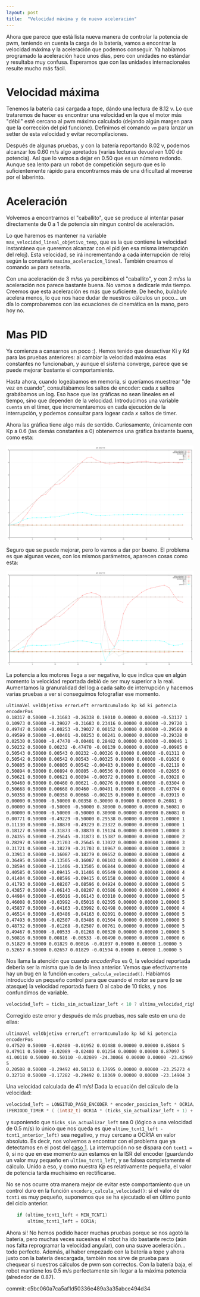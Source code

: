 ```yaml
---
layout: post
title:  "Velocidad máxima y de nuevo aceleración"
---
```


Ahora que parece que está lista nueva manera de controlar la potencia de pwm, teniendo en cuenta
la carga de la batería, vamos a encontrar la velocidad máxima y la aceleración que podemos
conseguir. Ya habíamos programado la aceleración hace unos días, pero con unidades no estándar y
resultaba muy confusa. Esperamos que con las unidades internacionales resulte mucho más fácil.

# Velocidad máxima

Tenemos la bateria casi cargada a tope, dándo una lectura de 8.12 v. Lo que trataremos de hacer
es encontrar una velocidad en la que el motor más "débil" esté cercano al pwm máximo calculado 
(dejando algún margen para que la corrección del pid funcione). Definimos el comando `vm` para
lanzar un setter de esta velocidad y evitar recompilaciones.

Después de algunas pruebas, y con la batería reportando 8.02 v, podemos alcanzar los 0.60 m/s
algo apretados (varias lecturas devuelven 1.00 de potencia). Así que lo vamos a dejar en 0.50 
que es un número redondo. Aunque sea lento para un robot de competición seguro que es lo suficientemente
rápido para encontrarnos más de una dificultad al moverse por el laberinto.

# Aceleración

Volvemos a encontrarnos el "caballito", que se produce al intentar pasar directamente de 0 a 1
de potencia sin ningun control de aceleración.

Lo que haremos es mantener na variable `max_velocidad_lineal_objetivo_temp`,
que es la que contiene la velocidad instantánea que queremos alcanzar con el pid (en esa misma
interrupción del reloj). Esta velocidad, se irá incrementando a cada interrupción
de reloj según la constante `maxima_aceleracion_lineal`. También creamos el comando `am` para
setearla.

Con una aceleración de 3 m/ss ya percibimos el "caballito", y con 2 m/ss la aceleración nos parece
bastante buena. No vamos a dedicarle más tiempo. Creemos que esta aceleración es más que suficiente.
De hecho, _bulebule_ acelera menos, lo que nos hace dudar de nuestros cálculos un poco... un día
lo comprobaremos con las ecuaciones de cinemática en la mano, pero hoy no.

# Mas PID

Ya comienza a cansarnos un poco :). Hemos tenido que desactivar Ki y Kd para las pruebas anteriores:
al cambiar la velocidad máxima esas constantes no funcionaban, y aunque el sistema converge, parece
que se puede mejorar bastante el comportamiento.

Hasta ahora, cuando logeábamos en memoria, si queríamos muestrear "de vez en cuando", consultábamos 
los saltos de encoder: cada _x_ saltos grabábamos un log. Eso hace que las gráficas no sean lineales
en el tiempo, sino que dependen de la velocidad. Introducimos una variable `cuenta` en el timer,
que incrementaremos en cada ejecución de la interrupción, y podemos consultar para logear cada _x_
saltos de timer.

Ahora las gráfica tiene algo más de sentido. Curiosamente, únicamente con Kp a 0.6 (las demás constantes
a 0) obtenemos una gráfica bastante buena, como esta:

![acelerando](../assets/2019-01-28-acelerando.png)

Seguro que se puede mejorar, pero lo vamos a dar por bueno. El problema es que algunas veces, con los
mismos parámetros, aparecen cosas como esta:

![acelerando-mal](../assets/2019-01-28-acelerando-mal.png)

La potencia a los motores llega a ser negativa, lo que indica que en algún momento la velocidad reportada
debió de ser muy superior a la real. Aumentamos la granuralidad del log a cada salto de interrupción y
hacemos varias pruebas a ver si conseguimos fotografiar ese momento.

```
ultimaVel velObjetivo errorLeft errorAcumulado kp kd ki potencia encoderPos
0.18317 0.50000 -0.31683 -0.26338 0.19010 0.00000 0.00000 -0.53137 1
0.10973 0.50000 -0.39027 -0.31683 0.23416 0.00000 0.00000 -0.29720 1
0.49747 0.50000 -0.00253 -0.39027 0.00152 0.00000 0.00000 -0.29569 0
0.49599 0.50000 -0.00401 -0.00253 0.00241 0.00000 0.00000 -0.29328 0
0.02530 0.50000 -0.47470 -0.00401 0.28482 0.00000 0.00000 -0.00846 1
0.50232 0.50000 0.00232 -0.47470 -0.00139 0.00000 0.00000 -0.00985 0
0.50543 0.50000 0.00543 0.00232 -0.00326 0.00000 0.00000 -0.01311 0
0.50542 0.50000 0.00542 0.00543 -0.00325 0.00000 0.00000 -0.01636 0
0.50805 0.50000 0.00805 0.00542 -0.00483 0.00000 0.00000 -0.02119 0
0.50894 0.50000 0.00894 0.00805 -0.00536 0.00000 0.00000 -0.02655 0
0.50621 0.50000 0.00621 0.00894 -0.00372 0.00000 0.00000 -0.03028 0
0.50460 0.50000 0.00460 0.00621 -0.00276 0.00000 0.00000 -0.03304 0
0.50668 0.50000 0.00668 0.00460 -0.00401 0.00000 0.00000 -0.03704 0
0.50358 0.50000 0.00358 0.00668 -0.00215 0.00000 0.00000 -0.03919 0
0.00000 0.50000 -0.50000 0.00358 0.30000 0.00000 0.00000 0.26081 0
0.00000 0.50000 -0.50000 -0.50000 0.30000 0.00000 0.00000 0.56081 0
0.00000 0.50000 -0.50000 -0.50000 0.30000 0.00000 0.00000 0.86081 0
0.00771 0.50000 -0.49229 -0.50000 0.29538 0.00000 0.00000 1.00000 1
0.11130 0.50000 -0.38870 -0.49229 0.23322 0.00000 0.00000 1.00000 1
0.18127 0.50000 -0.31873 -0.38870 0.19124 0.00000 0.00000 1.00000 3
0.24355 0.50000 -0.25645 -0.31873 0.15387 0.00000 0.00000 1.00000 2
0.28297 0.50000 -0.21703 -0.25645 0.13022 0.00000 0.00000 1.00000 3
0.31721 0.50000 -0.18279 -0.21703 0.10967 0.00000 0.00000 1.00000 3
0.33913 0.50000 -0.16087 -0.18279 0.09652 0.00000 0.00000 1.00000 4
0.36495 0.50000 -0.13505 -0.16087 0.08103 0.00000 0.00000 1.00000 4
0.38594 0.50000 -0.11406 -0.13505 0.06844 0.00000 0.00000 1.00000 4
0.40585 0.50000 -0.09415 -0.11406 0.05649 0.00000 0.00000 1.00000 4
0.41404 0.50000 -0.08596 -0.09415 0.05158 0.00000 0.00000 1.00000 4
0.41793 0.50000 -0.08207 -0.08596 0.04924 0.00000 0.00000 1.00000 5
0.43857 0.50000 -0.06143 -0.08207 0.03686 0.00000 0.00000 1.00000 4
0.44984 0.50000 -0.05016 -0.06143 0.03010 0.00000 0.00000 1.00000 5
0.46008 0.50000 -0.03992 -0.05016 0.02395 0.00000 0.00000 1.00000 5
0.45837 0.50000 -0.04163 -0.03992 0.02498 0.00000 0.00000 1.00000 4
0.46514 0.50000 -0.03486 -0.04163 0.02091 0.00000 0.00000 1.00000 5
0.47493 0.50000 -0.02507 -0.03486 0.01504 0.00000 0.00000 1.00000 5
0.48732 0.50000 -0.01268 -0.02507 0.00761 0.00000 0.00000 1.00000 5
0.49467 0.50000 -0.00533 -0.01268 0.00320 0.00000 0.00000 1.00000 5
0.50816 0.50000 0.00816 -0.00533 -0.00490 0.00000 0.00000 1.00000 6
0.51829 0.50000 0.01829 0.00816 -0.01097 0.00000 0.00000 1.00000 5
0.52657 0.50000 0.02657 0.01829 -0.01594 0.00000 0.00000 1.00000 5
```

Nos llama la atención que cuando _encoderPos_ es 0, la velocidad reportada debería ser la misma que la de
la línea anterior. Vemos que efectivamente hay un bug en la función `encoders_calcula_velocidad()`. Habíamos
introducido un pequeño control para que cuando el motor se pare (o se atasque) la velocidad reportada fuera
0 al cabo de 10 ticks, y nos confundimos de variable.

```cpp
velocidad_left = ticks_sin_actualizar_left < 10 ? ultima_velocidad_right : 0;
```

Corregido este error y después de más pruebas, nos sale esto en una de ellas:


```
ultimaVel velObjetivo errorLeft errorAcumulado kp kd ki potencia encoderPos
0.47520 0.50000 -0.02480 -0.01952 0.01488 0.00000 0.00000 0.85844 5
0.47911 0.50000 -0.02089 -0.02480 0.01254 0.00000 0.00000 0.87097 5
41.00110 0.50000 40.50110 -0.02089 -24.30066 0.00000 0.00000 -23.42969 5
0.20508 0.50000 -0.29492 40.50110 0.17695 0.00000 0.00000 -23.25273 4
0.32718 0.50000 -0.17282 -0.29492 0.10369 0.00000 0.00000 -23.14904 3
```

Una velocidad calculada de 41 m/s! Dada la ecuación del cálculo de la velocidad:

```cpp
velocidad_left = LONGITUD_PASO_ENCODER * encoder_posicion_left * OCR1A/
(PERIODO_TIMER * ( (int32_t) OCR1A * (ticks_sin_actualizar_left + 1) + ultimo_tcnt1_left - tcnt1_anterior_left));
```

y suponiendo que `ticks_sin_actualizar_left` sea 0 (lógico a una velocidad de 0.5 m/s) lo único que nos queda es que
`ultimo_tcnt1_left - tcnt1_anterior_left)` sea negativo, y muy cercano a OCR1A en valor absoluto. Es decir, nos volvemos
a encontrar con el problema que ya detectamos en el post del [caso 1](http://localhost:4000/adefesio/controlando-la-velocidad-caso-1/).
La interrupción no se dispara con `tcnt1 = 0`, si no que en ese momento aún estamos en la ISR del encoder (guardando un
valor muy pequeño en `ultimo_tcnt1_left`, y se falsea completamente el cálculo. Unido a eso, y como nuestra Kp es relativamente
pequeña, el valor de potencia tarda muchísimo en rectificarse.

No se nos ocurre otra manera mejor de evitar este comportamiento que un control duro en la función `encoders_calcula_velocidad()`:
si el valor de `tcnt1` es muy pequeño, suponemos que se ha ejecutado el en último punto del ciclo anterior.

```cpp
    if (ultimo_tcnt1_left < MIN_TCNT1)
        ultimo_tcnt1_left = OCR1A;
```

Ahora si! No hemos podido hacer muchas pruebas porque se nos agotó la batería, pero muchas veces sucesivas el robot ha ido bastante recto (aún
nos falta reprogramar la velocidad angular), con una suave aceleración... todo perfecto. Además, al haber empezado con la batería
a tope y ahora justo con la batería descargada, también nos sirve de prueba para chequear si nuestros cálculos de pwm son correctos.
Con la batería baja, el robot mantiene los 0.5 m/s perfectamente sin llegar a la máxima potencia (alrededor de 0.87).

commit: c5bc060a7ca5af1d50336e489a3a35abce494d34
